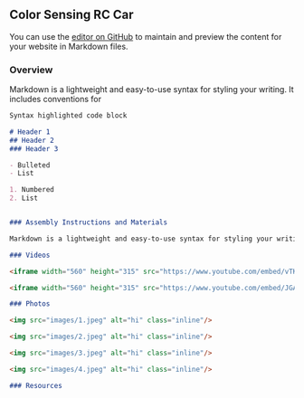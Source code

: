 ## Color Sensing RC Car

You can use the [editor on GitHub](https://github.com/ashbhan/ece4180-project/edit/gh-pages/index.md) to maintain and preview the content for your website in Markdown files.

### Overview

Markdown is a lightweight and easy-to-use syntax for styling your writing. It includes conventions for

```markdown
Syntax highlighted code block

# Header 1
## Header 2
### Header 3

- Bulleted
- List

1. Numbered
2. List


### Assembly Instructions and Materials

Markdown is a lightweight and easy-to-use syntax for styling your writing. It includes conventions for

### Videos

<iframe width="560" height="315" src="https://www.youtube.com/embed/vTKceMmFgSQ" frameborder="0" allow="autoplay; encrypted-media" allowfullscreen></iframe>

<iframe width="560" height="315" src="https://www.youtube.com/embed/JGAJsVZTDLc" frameborder="0" allow="autoplay; encrypted-media" allowfullscreen></iframe>

### Photos

<img src="images/1.jpeg" alt="hi" class="inline"/>

<img src="images/2.jpeg" alt="hi" class="inline"/>

<img src="images/3.jpeg" alt="hi" class="inline"/>

<img src="images/4.jpeg" alt="hi" class="inline"/>

### Resources
